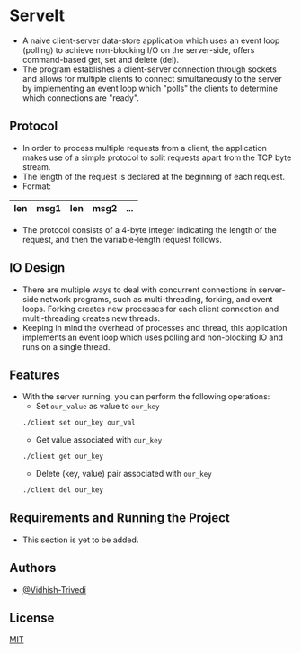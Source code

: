 # ServeIt
- A naive client-server data-store application which uses an event loop (polling) to achieve non-blocking I/O on the server-side, offers command-based get, set and delete (del).
- The program establishes a client-server connection through sockets and allows for multiple clients to connect simultaneously to the server by implementing an event loop which "polls" the clients to determine which connections are "ready".

## Protocol
- In order to process multiple requests from a client, the application makes use of a simple protocol to split requests apart from the TCP byte stream.
- The length of the request is declared at the beginning of each request.
- Format:

| len | msg1 | len | msg2 | ... |
| --- | ---- | --- | ---- | --- |

- The protocol consists of a 4-byte integer indicating the length of the request, and then the variable-length request follows.

## IO Design
- There are multiple ways to deal with concurrent connections in server-side network programs, such as multi-threading, forking, and event loops. Forking creates new processes for each client connection and multi-threading creates new threads.
- Keeping in mind the overhead of processes and thread, this application implements an event loop which uses polling and non-blocking IO and runs on a single thread.

## Features
- With the server running, you can perform the following operations:
    * Set `our_value` as value to `our_key`
    ```bash
    ./client set our_key our_val
    ```
    * Get value associated with `our_key`
    ```bash
    ./client get our_key
    ```
    * Delete (key, value) pair associated with `our_key`
    ```bash
    ./client del our_key
    ```

## Requirements and Running the Project
- This section is yet to be added.

## Authors

- [@Vidhish-Trivedi](https://github.com/Vidhish-Trivedi)

## License

[MIT](https://choosealicense.com/licenses/mit/)
